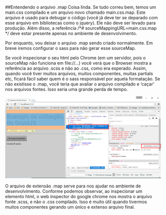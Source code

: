##Entendendo o arquivo .map
Coisa linda. Se tudo correu bem, temos um main.css compilado e um arquivo novo chamado main.css.map. Este arquivo é usado para debugar o código (você já deve ter se deparado com esse arquivo em bibliotecas como o jquery). Ele não deve ser levado para produção. Além disso, a referência /*# sourceMappingURL=main.css.map */ deve estar presente apenas no ambiente de desenvolvimento. 

Por enquanto, vou deixar o arquivo .map sendo criado normalmente. Em breve iremos configurar o sass para não gerar esse sourceMap.

Se você inspecionar o seu html pelo Chrome (em um servidor, pois o sourceMap não funciona em file://…) você verá que o Browser mostra a referência ao arquivo .scss e não ao .css, como era esperado. Assim, quando você tiver muitos arquivos, muitos componentes, muitas partials etc, ficará fácil saber quem é o sass responsável por aquela formatação. Se não existisse o .map, você teria que avaliar o arquivo compilado e ‘caçar’ nos arquivos fontes. Isso seria uma grande perda de tempo.

![Entendo o arquivo .map](05.jpg "Entendo o arquivo .map")

O arquivo de extensão .map serve para nos ajudar no ambiente de desenvolvimento. Conforme podemos observar, ao inspecionar um elemento html, o web inspector do google chrome nos mostra o arquivo fonte .scss, e não o .css compilado. Isso é muito útil quando tivermos muitos componentes gerando um único e extenso arquivo final. 

